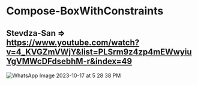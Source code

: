# Compose-BoxWithConstraints
## Stevdza-San => https://www.youtube.com/watch?v=4_KVGZmVWjY&list=PLSrm9z4zp4mEWwyiuYgVMWcDFdsebhM-r&index=49

![WhatsApp Image 2023-10-17 at 5 28 38 PM](https://github.com/forkanju/Compose-BoxWithConstraints/assets/46061345/6f78f0f1-33f3-483b-b26d-c346111439af)
